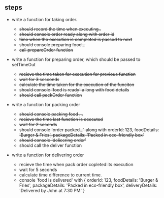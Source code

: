 ## steps

- write a function for taking order.

  - ~~should record the time when executing..~~
  - ~~should console order ready along with order id~~
  - ~~time when the execution is completed is passed to next~~
  - ~~should console preparing food...~~
  - ~~call prepareOrder function~~

- write a function for preparing order, which should be passed to setTimeOut

  - ~~recieve the time taken for execution for previous function~~
  - ~~wait for 3 sesconds~~
  - ~~calculate the time taken for the execution of the funciton~~
  - ~~should console 'food is ready' a long with food details~~
  - ~~should call packOrder function~~

- write a function for packing order

  - ~~should console packing food ...~~
  - ~~recieve the time last function is ececuted~~
  - ~~wait for 2 seconds~~
  - ~~should console 'order packed...' along with orderId: 123, foodDetails: 'Burger & Fries', packageDetails: 'Packed in eco-friendly box'~~
  - ~~should console 'delicering order'~~
  - should call the deliver function

- write a function for delivering order
  - recieve the time when pack order copleted its execution
  - wait for 5 seconds
  - calculate time difference to current time.
  - console 'food is delivered' with { orderId: 123, foodDetails: 'Burger & Fries', packageDetails: 'Packed in eco-friendly box', deliveryDetails: 'Delivered by John at 7:30 PM' }
